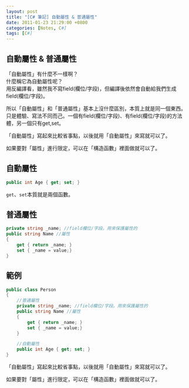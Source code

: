 ```yaml
---
layout: post
title: "[C# 筆記] 自動屬性 & 普通屬性"
date: 2011-01-23 21:29:00 +0800
categories: [Notes, C#]
tags: [C#]
---
```


## 自動屬性 & 普通屬性

「自動屬性」有什麼不一樣啊？  
什麼稱它為自動屬性呢？  
用反編譯看，雖然我不寫field(欄位/字段)，但編譯後依然會自動給我們生成field(欄位/字段)。    

所以「自動屬性」和「普通屬性」基本上沒什麼區別，本質上就是同一個東西。  
只是體驗、寫法不同而己。一個有field(欄位/字段)、有field(欄位/字段)的方法體，另一個只有get,set。
    
「自動屬性」寫起來比較省事點，以後就用「自動屬性」來寫就可以了。    

如果要對「屬性」進行限定，可以在「構造函數」裡面做就可以了。

## 自動屬性
```c#
public int Age { get; set; }
```
`get`、`set`本質就是兩個函數。

## 普通屬性
```c#
private string _name; //field欄位/字段。用來保護屬性的
public string Name //屬性
{
    get { return _name; }
    set { _name = value;}
}
```
## 範例
```c#
public class Person
{
    //普通屬性
    private string _name; //field欄位/字段。用來保護屬性的
    public string Name //屬性
    {
        get { return _name; }
        set { _name = value;}
    }

    //自動屬性
    public int Age { get; set; }
}
```  
「自動屬性」寫起來比較省事點，以後就用「自動屬性」來寫就可以了。    

如果要對「屬性」進行限定，可以在「構造函數」裡面做就可以了。